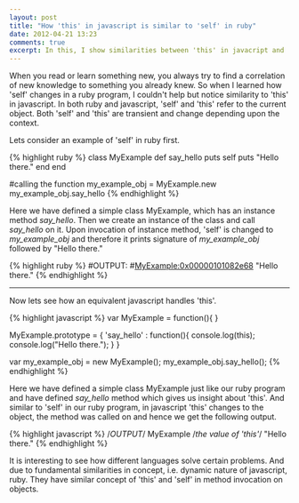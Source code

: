 ```yaml
---
layout: post
title: "How 'this' in javascript is similar to 'self' in ruby"
date: 2012-04-21 13:23
comments: true
excerpt: In this, I show similarities between 'this' in javacript and 'self' in ruby.
---
```


When you read or learn something new, you always try to find a correlation of new knowledge to something you already knew. So when I learned how 'self' changes in a ruby program, I couldn't help but notice similarity to 'this' in javascript. In both ruby and javascript, 'self' and 'this' refer to the current object. Both 'self' and 'this' are transient and change depending upon the context.

<!--more-->

Lets consider an example of 'self' in ruby first.

{% highlight ruby %}
class MyExample
 def say_hello
    puts self
 	puts "Hello there."
 end
end

#calling the function
my_example_obj = MyExample.new
my_example_obj.say_hello
{% endhighlight %}

Here we have defined a simple class MyExample, which has an instance method _say_hello_. Then we create an instance of the class and call _say_hello_ on it.
Upon invocation of instance method, 'self' is changed to _my_example_obj_ and therefore it prints signature of _my_example_obj_ followed by "Hello there."

{% highlight ruby %}
#OUTPUT:
#<MyExample:0x00000101082e68>
"Hello there."
{% endhighlight %}

***


Now lets see how an equivalent javascript handles 'this'.

{% highlight javascript %}
var MyExample = function(){
}

MyExample.prototype = {
	'say_hello' : function(){
		console.log(this);
		console.log("Hello there.");
	}
}

var my_example_obj = new MyExample();
my_example_obj.say_hello();
{% endhighlight %}

Here we have defined a simple class MyExample just like our ruby program and have defined _say_hello_ method which gives us insight about 'this'. And similar to 'self' in our ruby program, in javascript 'this' changes to the object, the method was called on and hence we get the following output.

{% highlight javascript %}
/*OUTPUT*/
MyExample /*the value of 'this'*/
"Hello there."
{% endhighlight %}

It is interesting to see how different languages solve certain problems. And due to fundamental similarities in concept, i.e. dynamic nature of javascript, ruby. They have similar concept of 'this' and 'self' in method invocation on objects.
